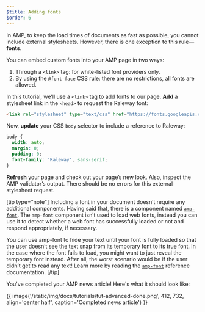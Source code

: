 ```yaml
---
$title: Adding fonts
$order: 6
---
```


In AMP, to keep the load times of documents as fast as possible, you cannot include external stylesheets. However, there is one exception to this rule&mdash;**fonts**.

You can embed custom fonts into your AMP page in two ways:

1. Through a `<link>` tag: for white-listed font providers only.
2. By using the `@font-face` CSS rule: there are no restrictions, all fonts are allowed.

In this tutorial, we'll use a `<link>` tag to add fonts to our page. **Add** a stylesheet link in the `<head>` to request the Raleway font:

```html
<link rel="stylesheet" type="text/css" href="https://fonts.googleapis.com/css?family=Raleway">
```

Now, **update** your CSS `body` selector to include a reference to Raleway:

```css
body {
  width: auto;
  margin: 0;
  padding: 0;
  font-family: 'Raleway', sans-serif;
}
```

**Refresh** your page and check out your page’s new look. Also, inspect the AMP validator’s output.  There should be no errors for this external stylesheet request.

[tip type="note"]
Including a font in your document doesn’t require any additional components. Having said that, there is a component named [`amp-font`](/docs/reference/components/amp-font.html). The `amp-font` component isn’t used to load web fonts, instead you can use it to detect whether a web font has successfully loaded or not and respond appropriately, if necessary.

You can use amp-font to hide your text until your font is fully loaded so that the user doesn’t see the text snap from its temporary font to its true font. In the case where the font fails to load, you might want to just reveal the temporary font instead. After all, the worst scenario would be if the user didn’t get to read any text! Learn more by reading the [`amp-font`](/docs/reference/components/amp-font.html) reference documentation.
[/tip]

You've completed your AMP news article! Here's what it should look like:

{{ image('/static/img/docs/tutorials/tut-advanced-done.png', 412, 732, align='center half', caption='Completed news article') }}
